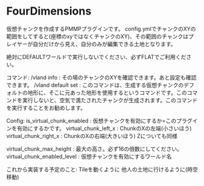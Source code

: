 # FourDimensions
仮想チャンクを作成するPMMPプラグインです。
config.ymlでチャンクのXYの範囲をしてすると(座標のxyではなくチャンクのXY)、その範囲のチャンクはプレイヤーが自分だけから見え、自分のみが編集できる土地となります。

絶対にDEFAULTワールドで実行しないでください、必ずFLATでご利用ください。

コマンド:
/vland info : その場のチャンクのXYを確認できます。あと設定も確認できます。
/vland default set : このコマンドは、生成する仮想チャンクのデフォルトの地形に、そこに元あった地形を使用するというコマンドです。このコマンドを実行しないと、空気で満たされたチャンクが生成されます。このコマンドを実行することをお勧めします。

Config:
is_virtual_chunk_enabled : 仮想チャンクを有効にするか=このプラグインを有効にするかです。
virtual_chunk_left_x : ChunkのXの左端(小さいほう)
virtual_chunk_right_x : ChunkのXの右端(大きいほう)
Zについても同様

virtual_chunk_max_height : 最大の高さ。必ず16の倍数にしてください。
virtual_chunk_enabled_level : 仮想チャンクを有効にするワールド名

これから実装する予定のこと:
Tileを動くように
他人の土地に行けるように(時空移動)
